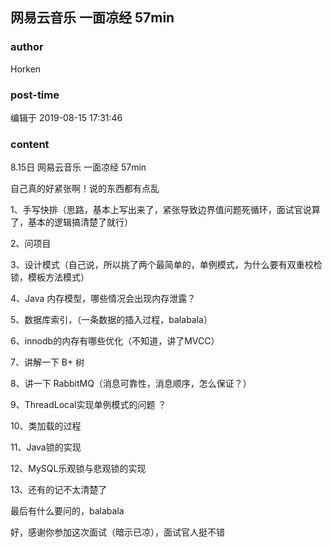 ## 网易云音乐 一面凉经 57min
### author 
Horken
### post-time 

编辑于  2019-08-15 17:31:46
### content 
<div class="post-topic-des nc-post-content">
 <p>
  8.15日 网易云音乐 一面凉经 57min
 </p>
 <p>
  自己真的好紧张啊！说的东西都有点乱
 </p>
 <p>
  1、手写快排（思路，基本上写出来了，紧张导致边界值问题死循环，面试官说算了，基本的逻辑搞清楚了就行）
 </p>
 <p>
  2、问项目
 </p>
 <p>
  3、设计模式（自己说，所以挑了两个最简单的，单例模式，为什么要有双重校检锁，模板方法模式）
 </p>
 <p>
  4、Java 内存模型，哪些情况会出现内存泄露？
 </p>
 <p>
  5、数据库索引，（一条数据的插入过程，balabala）
 </p>
 <p>
  6、innodb的内存有哪些优化（不知道，讲了MVCC）
 </p>
 <p>
  7、讲解一下 B+ 树
 </p>
 <p>
  8、讲一下 RabbitMQ（消息可靠性，消息顺序，怎么保证？）
 </p>
 <p>
  9、ThreadLocal实现单例模式的问题 ？
 </p>
 <p>
  10、类加载的过程
 </p>
 <p>
  11、Java锁的实现
 </p>
 <p>
  12、MySQL乐观锁与悲观锁的实现
 </p>
 <p>
  13、还有的记不太清楚了
 </p>
 <p>
  最后有什么要问的，balabala
 </p>
 <p>
  好，感谢你参加这次面试（暗示已凉），面试官人挺不错
 </p>
</div>
